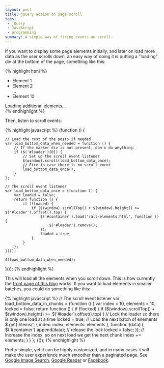 ```yaml
---
layout: post
title: jQuery action on page scroll
tags:
 - jQuery
 - JavaScript
 - programming
summary: A simple way of firing events on scroll.
---
```


If you want to display some page elements initially, and later on load more
data as the user scrolls down, an easy way of doing it is putting a "loading"
div at the bottom of the page, something like this:

{% highlight html %}
<ul id="container">
    <li>Element 1</li>
    <li>Element 2</li>
    ...
    <li>Element 10</li>
</ul>
<div id="loader">Loading additional elements...</div>
{% endhighlight %}

Then, listen to scroll events:

{% highlight javascript %}
(function () {

    // Load the rest of the posts if needed
    var load_bottom_data_when_needed = function () {
        // If the marker div is not present, don'n do anything.
        if ($('#loader')[0]) {
            // Set up the scroll event listener
            $(window).scroll(load_bottom_data_once);
            // Fire in case there is no scroll event
            load_bottom_data_once();
        }
    };

    // The scroll event listener
    var load_bottom_data_once = (function () {
        var loaded = false;
        return function () {
            if (!loaded) {
                if ($(window).scrollTop() + $(window).height() >= $('#loader').offset().top) {
                    $('#container').load('/all-elements.html', function () {
                        $('#loader').remove();
                    });
                    loaded = true;
                }
            }
        };
    }());

    $(load_bottom_data_when_needed);

}());
{% endhighlight %}

This will load all the elements when you scroll down. This is how currently the
[front page of this blog](/) works. If you want to load elements in smaller
batches, you could do something like this:


{% highlight javascript %}
// The scroll event listener
var load_bottom_data_in_chunks = (function () {
    var index = 10,
        elements = 10,
        locked = false;
    return function () {
        if (!locked) {
            if ($(window).scrollTop() + $(window).height() >= $('#loader').offset().top) {
                // Lock the loader so there is only one load at a time
                locked = true;
                // Load the next batch of enements
                $.get('/items/', { index: index, elements: elements }, function (data) {
                    $('#container').append(data);
                    // release the lock
                    locked = false;
                });
                // Increase the index, so on next load we get the next chunk
                index += elements;
            }
        }
    };
}());
{% endhighlight %}

Pretty simple, yet it can be highly customized, and in many cases it will make
the user experience much smoother than a paginated page. See [Google Image
Search](http://www.google.com/images?q=agatha+christie), [Google
Reader](http://www.google.com/reader/view/) or
[Facebook](http://www.facebook.com/).
